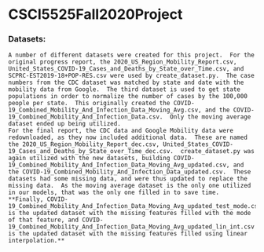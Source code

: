 # CSCI5525Fall2020Project

### Datasets:
	A number of different datasets were created for this project.  For the original progress report, the 2020_US_Region_Mobility_Report.csv, United_States_COVID-19_Cases_and_Deaths_by_State_over_Time.csv, and SCPRC-EST2019-18+POP-RES.csv were used by create_dataset.py.  The case numbers from the CDC dataset was matched by state and date with the mobility data from Google.  The third dataset is used to get state populations in order to normalize the number of cases by the 100,000 people per state.  This originally created the COVID-19_Combined_Mobility_And_Infection_Data_Moving_Avg.csv, and the COVID-19_Combined_Mobility_And_Infection_Data.csv.  Only the moving average dataset ended up being utilized.
	For the final report, the CDC data and Google Mobility data were redownloaded, as they now included additional data.  These are named the 2020_US_Region_Mobility_Report_dec.csv, United_States_COVID-19_Cases_and_Deaths_by_State_over_Time_dec.csv.  create_dataset.py was again utilized with the new datasets, building COVID-19_Combined_Mobility_And_Infection_Data_Moving_Avg_updated.csv, and the COVID-19_Combined_Mobility_And_Infection_Data_updated.csv.  These datasets had some missing data, and were thus updated to replace the missing data.  As the moving average dataset is the only one utilized in our models, that was the only one filled in to save time.  **Finally, COVID-19_Combined_Mobility_And_Infection_Data_Moving_Avg_updated_test_mode.csv is the updated dataset with the missing features filled with the mode of that feature, and COVID-19_Combined_Mobility_And_Infection_Data_Moving_Avg_updated_lin_int.csv is the updated dataset with the missing features filled using linear interpolation.**
